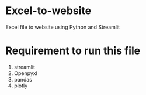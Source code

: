 # Excel-to-website
Excel file to website using Python and Streamlit 

# Requirement to run this file
 1) streamlit
 2) Openpyxl
 3) pandas
 4) plotly

